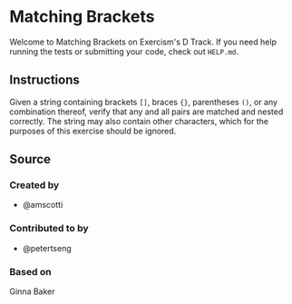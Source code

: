 # Matching Brackets

Welcome to Matching Brackets on Exercism's D Track.
If you need help running the tests or submitting your code, check out `HELP.md`.

## Instructions

Given a string containing brackets `[]`, braces `{}`, parentheses `()`, or any combination thereof, verify that any and all pairs are matched and nested correctly.
The string may also contain other characters, which for the purposes of this exercise should be ignored.

## Source

### Created by

- @amscotti

### Contributed to by

- @petertseng

### Based on

Ginna Baker